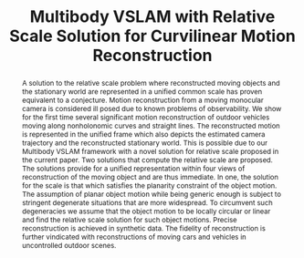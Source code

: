 ---
layout: project-page-new
title: "Multibody VSLAM with Relative Scale Solution for Curvilinear Motion
Reconstruction"
authors:
  - name: Rahul Kumar Namdev
    sup: #
  - name: K. Madhava Krishna
    sup: #
  - name: C.V. Jawahar
    sup: #
affiliations:
  - name: IIIT Hyderabad, India
    link: #
    sup: #
permalink: publications/2013/Namdev_Multibody-VSLAM
abstract: "A solution to the relative scale problem where reconstructed moving objects and the stationary world are represented in a unified common scale has proven equivalent to a conjecture. Motion reconstruction from a moving monocular camera is considered ill posed due to known problems of
observability. We show for the first time several significant motion reconstruction of outdoor vehicles moving along nonholonomic curves and straight lines. The reconstructed motion is represented in the unified frame which also depicts the estimated camera trajectory and the reconstructed stationary world. This is possible due to our Multibody VSLAM framework with a novel solution for relative scale proposed in the current paper. Two solutions that compute the relative scale are proposed. The solutions provide for a unified representation within four views of reconstruction of the moving object and are thus immediate. In one, the solution for the scale is that which satisfies the planarity constraint of the object motion. The assumption of planar object motion while being generic enough is subject to stringent degenerate situations that are
more widespread. To circumvent such degeneracies we assume that the object motion to be locally circular or linear and find the relative scale solution for such object motions. Precise
reconstruction is achieved in synthetic data. The fidelity of reconstruction is further vindicated with reconstructions of moving cars and vehicles in uncontrolled outdoor scenes."
paper: https://robotics.iiit.ac.in/uploads/Main/Publications/Rahul_etal_ICRA_13.pdf
# iframe: https://www.youtube.com/embed/jhjskX4FQwA

---